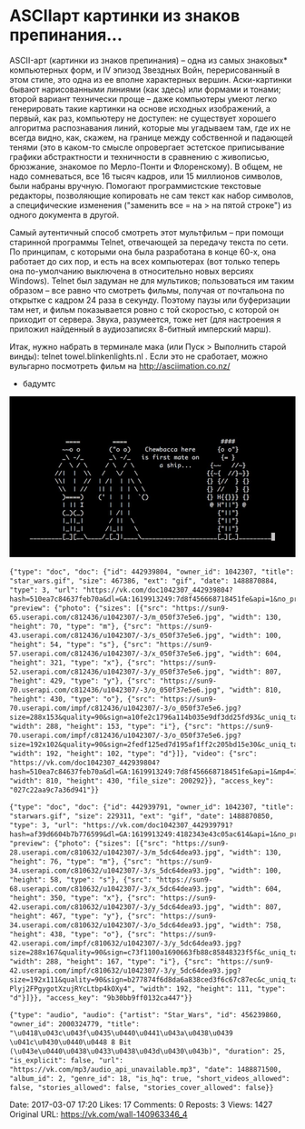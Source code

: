 # ASCIIарт картинки из знаков препинания...

ASCII-арт (картинки из знаков препинания) – одна из самых знаковых* компьютерных форм, и IV эпизод Звездных Войн, перерисованный в этом стиле, это одна из ее вполне характерных вершин. Аски-картинки бывают нарисованными линиями (как здесь) или формами и тонами; второй вариант технически проще – даже компьютеры умеют легко генерировать такие картинки на основе исходных изображений, а первый, как раз, компьютеру не доступен: не существует хорошего алгоритма распознавания линий, которые мы угадываем там, где их не всегда видно, как, скажем, на границе между собственной и падающей тенями (это в каком-то смысле опровергает эстетское приписывание графики абстрактности и техничности в сравнению с живописью, брюзжание, знакомое по Мерло-Понти и Флоренскому). В общем, не надо сомневаться, все 16 тысяч кадров, или 15 миллионов символов, были набраны вручную. Помогают программистские текстовые редакторы, позволяющие копировать не сам текст как набор символов, а специфические изменения ("заменить все = на > на пятой строке") из одного документа в другой.

Самый аутентичный способ смотреть этот мультфильм – при помощи старинной программы Telnet, отвечающей за передачу текста по сети. По принципам, с которыми она была разработана в конце 60-х, она работает до сих пор, и есть на всех компьютерах (вот только теперь она по-умолчанию выключена в относительно новых версиях Windows). Telnet был задуман не для мультиков; пользоваться им таким образом – все равно что смотреть фильмы, получая от почтальона по открытке с кадром 24 раза в секунду. Поэтому паузы или буферизации там нет, и фильм показывается ровно с той скоростью, с которой он приходит от сервера. Звука, разумеется, тоже нет (для настроения я приложил найденный в аудиозаписях 8-битный имперский марш).

Итак, нужно набрать в терминале мака (или Пуск > Выполнить старой винды): telnet towel.blinkenlights.nl . Если это не сработает, можно вульгарно посмотреть фильм на http://asciimation.co.nz/

* бадумтс

![](attachments/456239018.jpg)

```
{"type": "doc", "doc": {"id": 442939804, "owner_id": 1042307, "title": "star_wars.gif", "size": 467386, "ext": "gif", "date": 1488870884, "type": 3, "url": "https://vk.com/doc1042307_442939804?hash=510ea7c84637feb70a&dl=GA:1619913249:7d8f456668718451fe&api=1&no_preview=1", "preview": {"photo": {"sizes": [{"src": "https://sun9-65.userapi.com/c812436/u1042307/-3/m_050f37e5e6.jpg", "width": 130, "height": 70, "type": "m"}, {"src": "https://sun9-43.userapi.com/c812436/u1042307/-3/s_050f37e5e6.jpg", "width": 100, "height": 54, "type": "s"}, {"src": "https://sun9-57.userapi.com/c812436/u1042307/-3/x_050f37e5e6.jpg", "width": 604, "height": 321, "type": "x"}, {"src": "https://sun9-52.userapi.com/c812436/u1042307/-3/y_050f37e5e6.jpg", "width": 807, "height": 429, "type": "y"}, {"src": "https://sun9-70.userapi.com/c812436/u1042307/-3/o_050f37e5e6.jpg", "width": 810, "height": 430, "type": "o"}, {"src": "https://sun9-70.userapi.com/impf/c812436/u1042307/-3/o_050f37e5e6.jpg?size=288x153&quality=90&sign=a10fe2c1796a114b035e9df3dd25fd93&c_uniq_tag=l9dk82a2ney1VJtXJZUQ5RaN5Fm9jAtZeJciPkPocIU", "width": 288, "height": 153, "type": "i"}, {"src": "https://sun9-70.userapi.com/impf/c812436/u1042307/-3/o_050f37e5e6.jpg?size=192x102&quality=90&sign=2fedf125ed7d195af1ff2c205bd15e30&c_uniq_tag=Uo4fmuwAYatF31k7DUSZWvSYyf3571so7FexiMUnOiQ", "width": 192, "height": 102, "type": "d"}]}, "video": {"src": "https://vk.com/doc1042307_442939804?hash=510ea7c84637feb70a&dl=GA:1619913249:7d8f456668718451fe&api=1&mp4=1", "width": 810, "height": 430, "file_size": 200292}}, "access_key": "027c22aa9c7a36d941"}}
```

```
{"type": "doc", "doc": {"id": 442939791, "owner_id": 1042307, "title": "starwars.gif", "size": 229311, "ext": "gif", "date": 1488870850, "type": 3, "url": "https://vk.com/doc1042307_442939791?hash=af39d6604b7b776599&dl=GA:1619913249:4182343e43c05ac614&api=1&no_preview=1", "preview": {"photo": {"sizes": [{"src": "https://sun9-28.userapi.com/c810632/u1042307/-3/m_5dc64dea93.jpg", "width": 130, "height": 76, "type": "m"}, {"src": "https://sun9-34.userapi.com/c810632/u1042307/-3/s_5dc64dea93.jpg", "width": 100, "height": 58, "type": "s"}, {"src": "https://sun9-68.userapi.com/c810632/u1042307/-3/x_5dc64dea93.jpg", "width": 604, "height": 350, "type": "x"}, {"src": "https://sun9-42.userapi.com/c810632/u1042307/-3/y_5dc64dea93.jpg", "width": 807, "height": 467, "type": "y"}, {"src": "https://sun9-34.userapi.com/c810632/u1042307/-3/o_5dc64dea93.jpg", "width": 758, "height": 438, "type": "o"}, {"src": "https://sun9-42.userapi.com/impf/c810632/u1042307/-3/y_5dc64dea93.jpg?size=288x167&quality=90&sign=c73f1100a1690663fb88c85848323f5f&c_uniq_tag=j9LoCP04FeitHVLFW85X4rJnppj27uaNbz9yEC7mLY0", "width": 288, "height": 167, "type": "i"}, {"src": "https://sun9-42.userapi.com/impf/c810632/u1042307/-3/y_5dc64dea93.jpg?size=192x111&quality=90&sign=b277874f6d8da6a838ced3f6c67c87ec&c_uniq_tag=cOj3v06DnZMiM-Plyj2FPgygotXzujRYcLtbp4kOXy4", "width": 192, "height": 111, "type": "d"}]}}, "access_key": "9b30bb9ff0132ca447"}}
```

```
{"type": "audio", "audio": {"artist": "Star_Wars", "id": 456239860, "owner_id": 2000324779, "title": "\u0418\u043c\u043f\u0435\u0440\u0441\u043a\u0438\u0439 \u041c\u0430\u0440\u0448 8 Bit (\u043e\u0440\u0438\u0433\u0438\u043d\u0430\u043b)", "duration": 25, "is_explicit": false, "url": "https://vk.com/mp3/audio_api_unavailable.mp3", "date": 1488871500, "album_id": 2, "genre_id": 18, "is_hq": true, "short_videos_allowed": false, "stories_allowed": false, "stories_cover_allowed": false}}
```

Date: 2017-03-07 17:20
Likes: 17
Comments: 0
Reposts: 3
Views: 1427
Original URL: https://vk.com/wall-140963346_4

